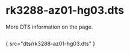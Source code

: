 # rk3288-az01-hg03.dts

More DTS information on the [](Linux-DTSs.md) page.

```
```
{ src="dts/rk3288-az01-hg03.dts" }
